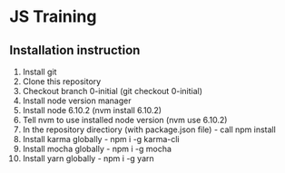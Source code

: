 # JS Training

## Installation instruction

1. Install git
2. Clone this repository
3. Checkout branch 0-initial (git checkout 0-initial)
4. Install node version manager
5. Install node 6.10.2 (nvm install 6.10.2)
6. Tell nvm to use installed node version (nvm use 6.10.2)
7. In the repository directiory (with package.json file) - call npm install
8. Install karma globally - npm i -g karma-cli
9. Install mocha globally - npm i -g mocha
10. Install yarn globally - npm i -g yarn
